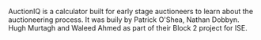 AuctionIQ is a calculator built for early stage auctioneers to learn about the auctioneering process. It was buily by Patrick O'Shea, Nathan Dobbyn. Hugh Murtagh and Waleed Ahmed as part of their Block 2 project for ISE. 
